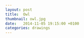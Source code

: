 ```yaml
---
layout: post
title:  Owl
thumbnail: owl.jpg
date:   2014-11-05 19:15:00 +0100
categories: drawings
---
```

